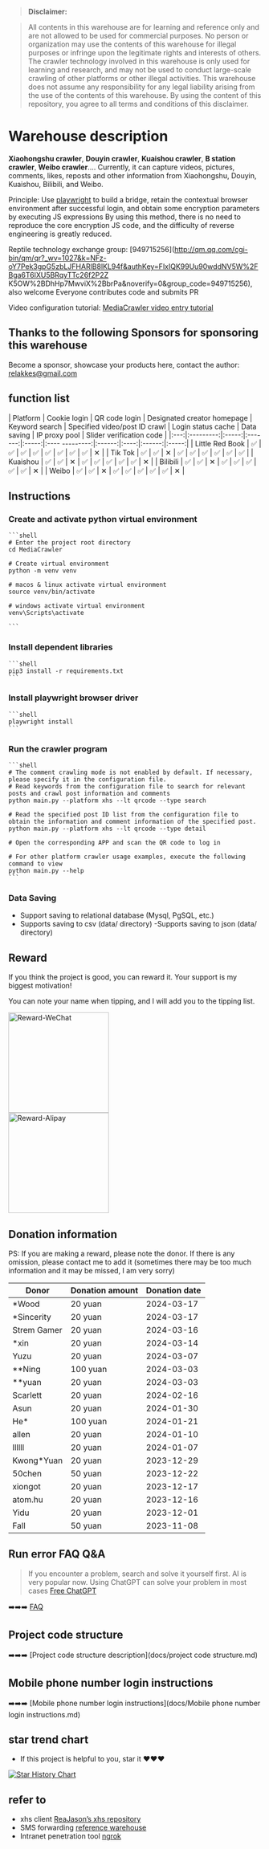 > **Disclaimer:**

>All contents in this warehouse are for learning and reference only and are not allowed to be used for commercial purposes. No person or organization may use the contents of this warehouse for illegal purposes or infringe upon the legitimate rights and interests of others. The crawler technology involved in this warehouse is only used for learning and research, and may not be used to conduct large-scale crawling of other platforms or other illegal activities. This warehouse does not assume any responsibility for any legal liability arising from the use of the contents of this warehouse. By using the content of this repository, you agree to all terms and conditions of this disclaimer.

# Warehouse description

**Xiaohongshu crawler**, **Douyin crawler**, **Kuaishou crawler**, **B station crawler**, **Weibo crawler**….
Currently, it can capture videos, pictures, comments, likes, reposts and other information from Xiaohongshu, Douyin, Kuaishou, Bilibili, and Weibo.

Principle: Use [playwright](https://playwright.dev/) to build a bridge, retain the contextual browser environment after successful login, and obtain some encryption parameters by executing JS expressions
By using this method, there is no need to reproduce the core encryption JS code, and the difficulty of reverse engineering is greatly reduced.

Reptile technology exchange group: [949715256](http://qm.qq.com/cgi-bin/qm/qr?_wv=1027&k=NFz-oY7Pek3gpG5zbLJFHARlB8lKL94f&authKey=FlxIQK99Uu90wddNV5W%2FBga6T6lXU5BRqyTTc26f2P2Z K5OW%2BDhHp7MwviX%2BbrPa&noverify=0&group_code=949715256), also welcome Everyone contributes code and submits PR

Video configuration tutorial: [MediaCrawler video entry tutorial](https://space.bilibili.com/434377496/channel/series)

## Thanks to the following Sponsors for sponsoring this warehouse
Become a sponsor, showcase your products here, contact the author: relakkes@gmail.com

## function list
| Platform | Cookie login | QR code login | Designated creator homepage | Keyword search | Specified video/post ID crawl | Login status cache | Data saving | IP proxy pool | Slider verification code |
|:---:|:---------:|:-----:|:-------:|:-----:|:---- ---------:|:------:|:----:|:------:|:-----:|
| Little Red Book | ✅ | ✅ | ✅ | ✅ | ✅ | ✅ | ✅ | ✅ | ✕ |
| Tik Tok | ✅ | ✅ | ✕ | ✅ | ✅ | ✅ | ✅ | ✅ | ✅ |
| Kuaishou | ✅ | ✅ | ✕ | ✅ | ✅ | ✅ | ✅ | ✅ | ✕ |
| Bilibili | ✅ | ✅ | ✕ | ✅ | ✅ | ✅ | ✅ | ✅ | ✕ |
| Weibo | ✅ | ✅ | ✕ | ✅ | ✅ | ✅ | ✅ | ✅ | ✕ |


## Instructions

### Create and activate python virtual environment
    ```shell
    # Enter the project root directory
    cd MediaCrawler
   
    # Create virtual environment
    python -m venv venv
   
    # macos & linux activate virtual environment
    source venv/bin/activate

    # windows activate virtual environment
    venv\Scripts\activate

    ```

### Install dependent libraries

    ```shell
    pip3 install -r requirements.txt
    ```

### Install playwright browser driver

    ```shell
    playwright install
    ```

### Run the crawler program

    ```shell
    # The comment crawling mode is not enabled by default. If necessary, please specify it in the configuration file.
    # Read keywords from the configuration file to search for relevant posts and crawl post information and comments
    python main.py --platform xhs --lt qrcode --type search
   
    # Read the specified post ID list from the configuration file to obtain the information and comment information of the specified post.
    python main.py --platform xhs --lt qrcode --type detail
  
    # Open the corresponding APP and scan the QR code to log in
     
    # For other platform crawler usage examples, execute the following command to view
    python main.py --help
    ```


### Data Saving
- Support saving to relational database (Mysql, PgSQL, etc.)
- Supports saving to csv (data/ directory)
-Supports saving to json (data/ directory)

## Reward

If you think the project is good, you can reward it. Your support is my biggest motivation!

You can note your name when tipping, and I will add you to the tipping list.
<p>
   <img alt="Reward-WeChat" src="static/images/wechat_pay.jpeg" style="width: 200px;margin-right: 140px;" />
   <img alt="Reward-Alipay" src="static/images/zfb_pay.jpeg" style="width: 200px" />
</p>

## Donation information

PS: If you are making a reward, please note the donor. If there is any omission, please contact me to add it (sometimes there may be too much information and it may be missed, I am very sorry)

| Donor | Donation amount | Donation date |
|-------------|-------|------------|
| *Wood | 20 yuan | 2024-03-17 |
| *Sincerity | 20 yuan | 2024-03-17 |
| Strem Gamer | 20 yuan | 2024-03-16 |
| *xin | 20 yuan | 2024-03-14 |
| Yuzu | 20 yuan | 2024-03-07 |
| **Ning | 100 yuan | 2024-03-03 |
| **yuan | 20 yuan | 2024-03-03 |
| Scarlett | 20 yuan | 2024-02-16 |
| Asun | 20 yuan | 2024-01-30 |
| He* | 100 yuan | 2024-01-21 |
| allen | 20 yuan | 2024-01-10 |
| llllll | 20 yuan | 2024-01-07 |
| Kwong*Yuan | 20 yuan | 2023-12-29 |
| 50chen | 50 yuan | 2023-12-22 |
| xiongot | 20 yuan | 2023-12-17 |
| atom.hu | 20 yuan | 2023-12-16 |
| Yidu | 20 yuan | 2023-12-01 |
| Fall | 50 yuan | 2023-11-08 |

## Run error FAQ Q&A
> If you encounter a problem, search and solve it yourself first. AI is very popular now. Using ChatGPT can solve your problem in most cases [Free ChatGPT](https://sider.ai/invited?c=8e03db1a973401fdf114ed9cf9f8c183)

➡️➡️➡️ [FAQ](docs/FAQ.md)


## Project code structure
➡️➡️➡️ [Project code structure description](docs/project code structure.md)

## Mobile phone number login instructions
➡️➡️➡️ [Mobile phone number login instructions](docs/Mobile phone number login instructions.md)



## star trend chart
- If this project is helpful to you, star it ❤️❤️❤️

[![Star History Chart](https://api.star-history.com/svg?repos=NanmiCoder/MediaCrawler&type=Date)](https://star-history.com/#NanmiCoder/MediaCrawler&Date)




## refer to

- xhs client [ReaJason’s xhs repository](https://github.com/ReaJason/xhs)
- SMS forwarding [reference warehouse](https://github.com/pppscn/SmsForwarder)
- Intranet penetration tool [ngrok](https://ngrok.com/docs/)